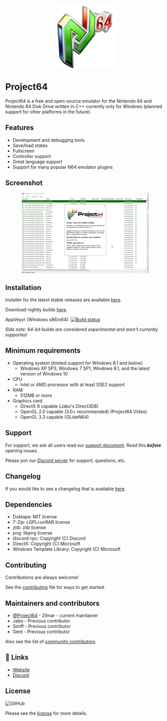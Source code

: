 <p align="center">
  <img src="./Docs/img/icon.png" alt="logo" width="200" />
</p>

# Project64

Project64 is a free and open-source emulator for the Nintendo 64 and Nintendo 64 Disk Drive written in C++ currently only for Windows (planned support for other platforms in the future).

## Features

- Development and debugging tools
- Save/load states
- Fullscreen
- Controller support
- Great language support
- Support for many popular N64 emulator plugins

## Screenshot

<p align="center">
  <img src="./Docs/img/screen.png" alt="screenshot" width="400" />
</p>

## Installation

Installer for the latest stable releases are available [here](https://www.pj64-emu.com/windows-downloads).

Download nightly builds [here](https://www.pj64-emu.com/nightly-builds).

AppVeyor (Windows x86/x64): [![Build status](https://ci.appveyor.com/api/projects/status/sbtwyhaexslyhgx3?svg=true
)](https://ci.appveyor.com/project/project64/project64/branch/develop)

*Side note: 64-bit builds are considered experimental and aren't currently supported*

## Minimum requirements

* Operating system (limited support for Windows 8.1 and below)
  * Windows XP SP3, Windows 7 SP1, Windows 8.1, and the latest version of Windows 10
* CPU
  * Intel or AMD processor with at least SSE2 support
* RAM
  * 512MB or more
* Graphics card
  * DirectX 8 capable (Jabo's Direct3D8)
  * OpenGL 2.0 capable (3.0+ recommended) (Project64 Video)
  * OpenGL 3.3 capable (GLideN64)

## Support

For support, we ask all users read our [support document](./Docs/SUPPORT.md). Read this ***before*** opening issues.

Please join our [Discord server](https://discord.gg/Cg3zquF) for support, questions, etc.

## Changelog

If you would like to see a changelog that is available [here](./Docs/CHANGELOG.md).

## Dependencies

- Duktape: MIT license
- 7-Zip: LGPL+unRAR license
- zlib: zlib license
- png: libpng license
- discord-rpc: Copyright (C) Discord
- DirectX: Copyright (C) Microsoft
- Windows Template Library: Copyright (C) Microsoft

## Contributing

Contributions are always welcome!

See the [contributing](./.github/CONTRIBUTING.md) file for ways to get started.

## Maintainers and contributors

- [@Project64](https://www.github.com/project64) - Zilmar - current maintainer
- Jabo - Previous contributor
- Smiff - Previous contributor
- Gent - Previous contributor

Also see the list of [community contributors](https://github.com/project64/project64/contributors).

## 🔗 Links
- [Website](https://pj64-emu.com)
- [Discord](https://discord.gg/Cg3zquF)

## License

![GitHub](https://img.shields.io/github/license/project64/project64)

Please see the [license](./license.md) for more details.